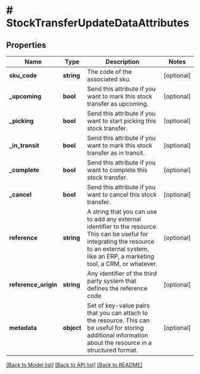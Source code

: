 # # StockTransferUpdateDataAttributes

## Properties

Name | Type | Description | Notes
------------ | ------------- | ------------- | -------------
**sku_code** | **string** | The code of the associated sku. | [optional]
**_upcoming** | **bool** | Send this attribute if you want to mark this stock transfer as upcoming. | [optional]
**_picking** | **bool** | Send this attribute if you want to start picking this stock transfer. | [optional]
**_in_transit** | **bool** | Send this attribute if you want to mark this stock transfer as in transit. | [optional]
**_complete** | **bool** | Send this attribute if you want to complete this stock transfer. | [optional]
**_cancel** | **bool** | Send this attribute if you want to cancel this stock transfer. | [optional]
**reference** | **string** | A string that you can use to add any external identifier to the resource. This can be useful for integrating the resource to an external system, like an ERP, a marketing tool, a CRM, or whatever. | [optional]
**reference_origin** | **string** | Any identifier of the third party system that defines the reference code | [optional]
**metadata** | **object** | Set of key-value pairs that you can attach to the resource. This can be useful for storing additional information about the resource in a structured format. | [optional]

[[Back to Model list]](../../README.md#models) [[Back to API list]](../../README.md#endpoints) [[Back to README]](../../README.md)
